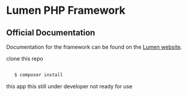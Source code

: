 # Lumen PHP Framework


## Official Documentation

Documentation for the framework can be found on the [Lumen website](https://lumen.laravel.com/docs).

clone this repo

```bat

   $ composer install 

```


this app this still under developer not ready for use



